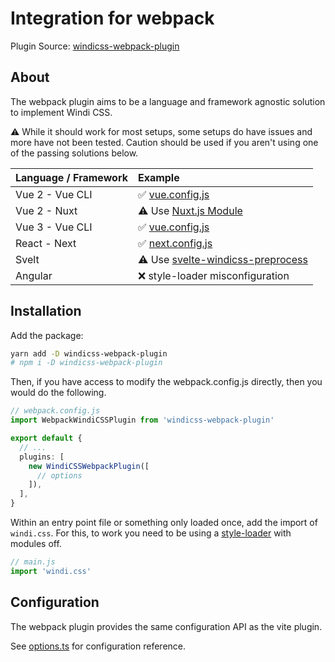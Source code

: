# Integration for webpack

Plugin Source: [windicss-webpack-plugin](https://github.com/windicss/windicss-webpack-plugin)

## About

The webpack plugin aims to be a language and framework agnostic solution to implement Windi CSS.

⚠️ While it should work for most setups, some setups do have issues and more have not been tested. Caution should be used if you aren't using one of the passing solutions below.

| Language / Framework |   Example |
| :-------- | :----- |
| Vue 2 - Vue CLI | ✅ [vue.config.js](https://github.com/windicss/windicss-webpack-plugin/blob/master/example/vue2/vue.config.js) |
| Vue 2 - Nuxt | ⚠️ Use [Nuxt.js Module](https://github.com/windicss/nuxt-windicss-module) |
| Vue 3 - Vue CLI | ✅ [vue.config.js](https://github.com/windicss/windicss-webpack-plugin/blob/master/example/vue3/vue.config.js) |
| React - Next | ✅ [next.config.js](https://github.com/windicss/windicss-webpack-plugin/blob/master/example/next/next.config.js) |
| Svelt | ⚠️ Use [svelte-windicss-preprocess](https://github.com/windicss/svelte-windicss-preprocess) |
| Angular | ❌ style-loader misconfiguration |

## Installation

Add the package:

```bash
yarn add -D windicss-webpack-plugin 
# npm i -D windicss-webpack-plugin 
```

Then, if you have access to modify the webpack.config.js directly, then you would do the following.

```ts
// webpack.config.js
import WebpackWindiCSSPlugin from 'windicss-webpack-plugin'

export default {
  // ...
  plugins: [
    new WindiCSSWebpackPlugin([
      // options
    ]),
  ],
}
```

Within an entry point file or something only loaded once, add the import of `windi.css`. For this, to work you need to be using a [style-loader](https://webpack.js.org/loaders/style-loader/#modules) with
modules off.

```ts
// main.js
import 'windi.css'
```

## Configuration

The webpack plugin provides the same configuration API as the vite plugin.

See [options.ts](https://github.com/windicss/vite-plugin-windicss/blob/main/packages/plugin-utils/src/options.ts) for configuration reference.
